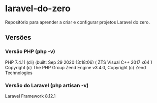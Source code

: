 # laravel-do-zero
Repositório para aprender a criar e configurar projetos Laravel do zero.
## Versões
### Versão PHP (php -v)
PHP 7.4.11 (cli) (built: Sep 29 2020 13:18:06) ( ZTS Visual C++ 2017 x64 )
Copyright (c) The PHP Group
Zend Engine v3.4.0, Copyright (c) Zend Technologies
### Versão do Laravel (php artisan -v)
Laravel Framework 8.12.1
